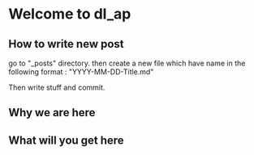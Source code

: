 # Welcome to dl_ap

## How to write new post

go to "_posts" directory. 
then create a new file which have name in the following format : "YYYY-MM-DD-Title.md"

Then write stuff and commit.


## Why we are here

## What will you get here


